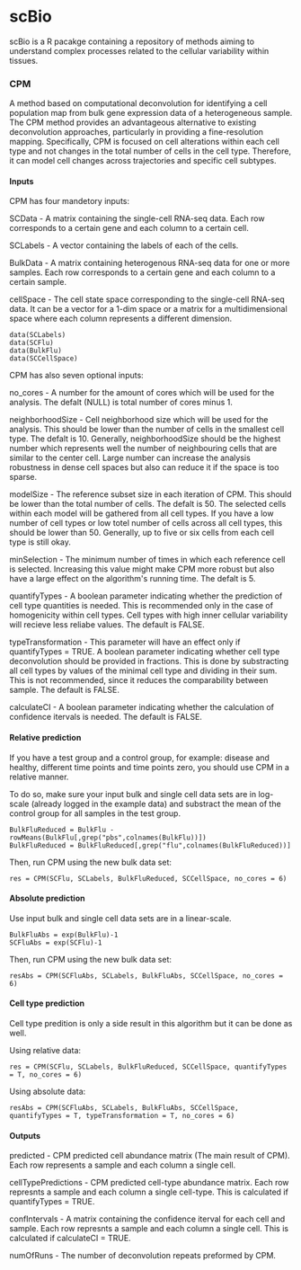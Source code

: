 # scBio
scBio is a R pacakge containing a repository of methods aiming to understand complex processes related to the cellular variability within tissues.

### CPM
A method based on computational deconvolution for identifying a cell population map from bulk gene expression data of a heterogeneous sample. The CPM method provides an advantageous alternative to existing deconvolution approaches, particularly in providing a fine-resolution mapping. Specifically, CPM is focused on cell alterations within each cell type and not changes in the total number of cells in the cell type. Therefore, it can model cell changes across trajectories and specific cell subtypes.

#### Inputs
CPM has four mandetory inputs:

SCData - A matrix containing the single-cell RNA-seq data. Each row corresponds to a certain gene and each column to a certain cell.

SCLabels - A vector containing the labels of each of the cells.

BulkData - A matrix containing heterogenous RNA-seq data for one or more samples. Each row corresponds to a certain gene and each column to a certain sample.

cellSpace - The cell state space corresponding to the single-cell RNA-seq data. It can be a vector for a 1-dim space or a matrix for a multidimensional space where each column represents a different dimension.

```
data(SCLabels)
data(SCFlu)
data(BulkFlu)
data(SCCellSpace)
```

CPM has also seven optional inputs:

no_cores - A number for the amount of cores which will be used for the analysis. The defalt (NULL) is total number of cores minus 1.

neighborhoodSize - Cell neighborhood size which will be used for the analysis. This should be lower than the number of cells in the smallest cell type. The defalt is 10. Generally, neighborhoodSize should be the highest number which represents well the number of neighbouring cells that are similar to the center cell. Large number can increase the analysis robustness in dense cell spaces but also can reduce it if the space is too sparse. 

modelSize - The reference subset size in each iteration of CPM. This should be lower than the total number of cells. The defalt is 50. The selected cells within each model will be gathered from all cell types. If you have a low number of cell types or low totel number of cells across all cell types, this should be lower than 50. Generally, up to five or six cells from each cell type is still okay.

minSelection - The minimum number of times in which each reference cell is selected. Increasing this value might make CPM more robust but also have a large effect on the algorithm's running time. The defalt is 5.

quantifyTypes - A boolean parameter indicating whether the prediction of cell type quantities is needed. This is recommended only in the case of homogenicity within cell types. Cell types with high inner cellular variability will recieve less reliabe values. The default is FALSE.

typeTransformation - This parameter will have an effect only if quantifyTypes = TRUE. A boolean parameter indicating whether cell type deconvolution should be provided in fractions. This is done by substracting all cell types by values of the minimal cell type and dividing in their sum. This is not recommended, since it reduces the comparability between sample. The default is FALSE.

calculateCI - A boolean parameter indicating whether the calculation of confidence itervals is needed. The default is FALSE.

#### Relative prediction
If you have a test group and a control group, for example: disease and healthy, different time points and time points zero, you should use CPM in a relative manner.

To do so, make sure your input bulk and single cell data sets are in log-scale (already logged in the example data) and substract the mean of the control group for all samples in the test group.

```
BulkFluReduced = BulkFlu - rowMeans(BulkFlu[,grep("pbs",colnames(BulkFlu))])
BulkFluReduced = BulkFluReduced[,grep("flu",colnames(BulkFluReduced))]
```

Then, run CPM using the new bulk data set:

```
res = CPM(SCFlu, SCLabels, BulkFluReduced, SCCellSpace, no_cores = 6)
```

#### Absolute prediction
Use input bulk and single cell data sets are in a linear-scale.

```
BulkFluAbs = exp(BulkFlu)-1
SCFluAbs = exp(SCFlu)-1
```

Then, run CPM using the new bulk data set:

```
resAbs = CPM(SCFluAbs, SCLabels, BulkFluAbs, SCCellSpace, no_cores = 6)
```

#### Cell type prediction
Cell type predition is only a side result in this algorithm but it can be done as well.

Using relative data:
```
res = CPM(SCFlu, SCLabels, BulkFluReduced, SCCellSpace, quantifyTypes = T, no_cores = 6)
```

Using absolute data:
```
resAbs = CPM(SCFluAbs, SCLabels, BulkFluAbs, SCCellSpace, quantifyTypes = T, typeTransformation = T, no_cores = 6)
```

#### Outputs
predicted	- CPM predicted cell abundance matrix (The main result of CPM). Each row represents a sample and each column a single cell.

cellTypePredictions	 - CPM predicted cell-type abundance matrix. Each row represnts a sample and each column a single cell-type. This is calculated if quantifyTypes = TRUE.

confIntervals	- A matrix containing the confidence iterval for each cell and sample. Each row represnts a sample and each column a single cell. This is calculated if calculateCI = TRUE.

numOfRuns	- The number of deconvolution repeats preformed by CPM.
